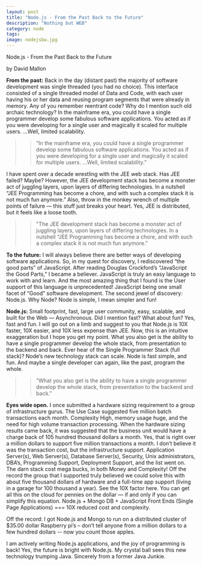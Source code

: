 ```yaml
---
layout: post
title: "Node.js - From the Past Back to the Future"
description: "Nothing but WEB"
category: node
tags: 
image: nodejsbw.jpg
---
```

 
 Node.js - From the Past Back to the Future

 by David Mallon

**From the past:** Back in the day (distant past) the majority of software development was single threaded (you had no choice). This interface consisted of a single threaded model of Data and Code, with each user having his or her data and reusing program segments that were already in memory. Any of you remember reentrant code? Why do I mention such old archaic technology? In the mainframe era, you could have a single programmer develop some fabulous software applications.  You acted as if you were developing for a single user and magically it scaled for multiple users. ...Well, limited scalability.

>>“In the mainframe era, you could have a single programmer develop some fabulous software applications.  You acted as if you were developing for a single user and magically it scaled for multiple users. ...Well, limited scalability.”

I have spent over a decade wrestling with the JEE web stack. Has JEE failed? Maybe? However, the JEE development stack has become a monster act of juggling layers, upon layers of differing technologies.  In a nutshell “JEE Programming has become a chore, and with such a complex stack it is not much fun anymore.” Also,  throw in the monkey wrench of multiple points of failure — this stuff just breaks your heart. Yes, JEE is distributed, but it feels like a loose tooth.

>>"The JEE development stack has become a monster act of juggling layers, upon layers of differing technologies.  In a nutshell “JEE Programming has become a chore, and with such a complex stack it is not much fun anymore.”

**To the future:**  I will always believe there are better ways of developing software applications. So, in my quest for discovery, I rediscovered “the good parts” of JavaScript. After reading Douglas Crockford’s  “JavaScript the Good Parts,” I became a believer. JavaScript is truly an easy language to work with and learn. And the most amazing thing that I found is the User support of this language is unprecedented!  JavaScript being one small facet of “Good” software development. The second jewel of discovery: Node.js. Why Node? Node is simple, I mean simpler and fun!

**Node.js:** Small footprint, fast, large user community, easy, scalable, and built for the Web — Asynchronous. Did I mention fast? What about fun? Yes, fast and fun. I will go out on a limb and suggest to you that Node.js is 10X faster, 10X easier, and 10X less expense than JEE. Now, this is an intuitive exaggeration but I hope you get my point. What you also get is the ability to have a single programmer develop the whole stack, from presentation to the backend and back. Ever hear of the Single Programmer Stack (full stack)? Node’s new technology stack can scale. Node is fast simple, and fun. And maybe a single developer can again, like the past, program the whole.

>>“What you also get is the ability to have a single programmer develop the whole stack, from presentation to the backend and back.”

**Eyes wide open.** I once submitted a hardware sizing requirement to a group of infrastructure gurus. The Use Case suggested five million batch transactions each month. Complexity High, memory usage huge, and the need for high volume transaction processing. When the hardware sizing results came back, it was suggested that the business unit would have a charge back of 105 hundred thousand dollars a month.  Yes, that is right over a million dollars to support five million transactions a month.  I don’t believe it was the transaction cost, but the infrastructure support.  Application Server(s), Web Server(s), Database Server(s), Security, Unix administrators, DBA’s, Programming Support, Deployment Support, and the list went on. The darn stack cost mega bucks, in both Money and Complexity! Off the record the group that I supported truly believed we could solve this with about five thousand dollars of hardware and a full-time app support (living in a garage for 100 thousand a year).  See the 10X factor here.  You can get all this on the cloud for pennies on the dollar — if and only if you can simplify this equation. Node.js + Mongo DB + JavaScript Front Ends (Single Page Applications) === 10X reduced cost and complexity. 

Off the record: I got Node.js and Mongo to run on a distributed cluster of $35.00 dollar Raspberry pi’s – don’t tell anyone from a million dollars to a few hundred dollars -- now you count those apples.

I am actively writing Node.js applications, and the joy of programming is back! Yes, the future is bright with Node.js. My crystal ball sees this new technology trumping Java. Sincerely from a former Java Junkie.

